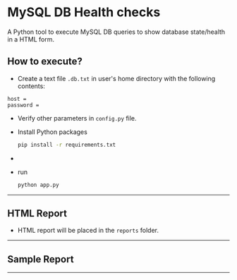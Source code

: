# MySQL DB Health checks
A Python tool to execute MySQL DB queries to show database state/health in a HTML form. 

## How to execute?

- Create a text file `.db.txt` in user's home directory with the following contents:

```shell
host = 
password = 
```

- Verify other parameters in `config.py` file.

- Install Python packages
    ```sh
    pip install -r requirements.txt
    ```
- 
- run 
    ```sh
    python app.py
    ```

****

## HTML Report
- HTML report will be placed in the `reports` folder.

****

## Sample Report

****
